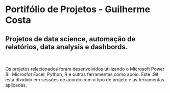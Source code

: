 # Portifólio de Projetos - Guilherme Costa

## Projetos de data science, automação de relatórios, data analysis e dashbords.

<br>  

Os projetos relacionados foram desenvolvidos utilizando o Microsoft Power BI, Microsfot Excel, Python, R e outras ferramentas como apoio.
Este .Git esta dividido em sessões de acordo com o tipo de projeto e as ferramentas aplicadas.
